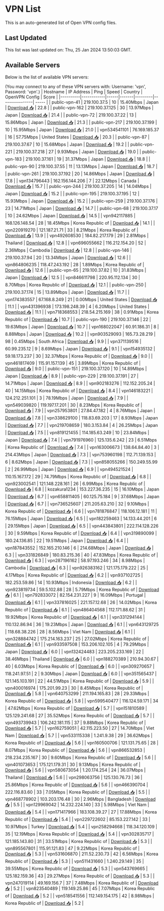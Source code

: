 # VPN List

This is an auto-generated list of Open VPN config files.

## Last Updated

This list was last updated on: Thu, 25 Jan 2024 13:50:03 GMT.

## Available Servers

Below is the list of available VPN servers:

(You may connect to any of these VPN servers with: Username: 'vpn', Password: 'vpn'.)
| Hostname | IP Address | Ping | Speed | Country | OpenVPN Config | Score |
|----------|------------|------|-------|---------|----------------| ----- |
| public-vpn-41 | 219.100.37.5 | 10 | 15.40Mbps | Japan | [Download 📥](./configs/server_0_JP.ovpn) | 22.8 |
| public-vpn-162 | 219.100.37.125 | 30 | 13.97Mbps | Japan | [Download 📥](./configs/server_1_JP.ovpn) | 21.4 |
| public-vpn-72 | 219.100.37.22 | 13 | 15.86Mbps | Japan | [Download 📥](./configs/server_2_JP.ovpn) | 21.3 |
| public-vpn-217 | 219.100.37.199 | 10 | 15.95Mbps | Japan | [Download 📥](./configs/server_3_JP.ovpn) | 21.0 |
| vpn534541101 | 76.169.185.37 | 16 | 57.75Mbps | United States | [Download 📥](./configs/server_4_US.ovpn) | 20.3 |
| public-vpn-87 | 219.100.37.67 | 10 | 15.68Mbps | Japan | [Download 📥](./configs/server_5_JP.ovpn) | 19.2 |
| public-vpn-221 | 219.100.37.218 | 27 | 9.93Mbps | Japan | [Download 📥](./configs/server_6_JP.ovpn) | 19.0 |
| public-vpn-183 | 219.100.37.161 | 19 | 31.37Mbps | Japan | [Download 📥](./configs/server_7_JP.ovpn) | 18.8 |
| public-vpn-90 | 219.100.37.55 | 11 | 13.13Mbps | Japan | [Download 📥](./configs/server_8_JP.ovpn) | 18.7 |
| public-vpn-261 | 219.100.37.192 | 20 | 14.86Mbps | Japan | [Download 📥](./configs/server_9_JP.ovpn) | 17.8 |
| vpn134796443 | 162.156.144.206 | 7 | 22.12Mbps | Canada | [Download 📥](./configs/server_10_CA.ovpn) | 15.7 |
| public-vpn-244 | 219.100.37.205 | 14 | 14.04Mbps | Japan | [Download 📥](./configs/server_11_JP.ovpn) | 15.2 |
| public-vpn-195 | 219.100.37.195 | 12 | 15.93Mbps | Japan | [Download 📥](./configs/server_12_JP.ovpn) | 15.2 |
| public-vpn-259 | 219.100.37.176 | 23 | 14.71Mbps | Japan | [Download 📥](./configs/server_13_JP.ovpn) | 14.7 |
| public-vpn-68 | 219.100.37.17 | 10 | 24.62Mbps | Japan | [Download 📥](./configs/server_14_JP.ovpn) | 14.5 |
| vpn942117885 | 168.126.148.54 | 28 | 18.45Mbps | Korea Republic of | [Download 📥](./configs/server_15_KR.ovpn) | 14.1 |
| vpn220919270 | 121.187.21.71 | 33 | 8.21Mbps | Korea Republic of | [Download 📥](./configs/server_16_KR.ovpn) | 13.9 |
| vpn492608530 | 184.82.217.179 | 29 | 2.81Mbps | Thailand | [Download 📥](./configs/server_17_TH.ovpn) | 12.8 |
| vpn696055662 | 116.212.154.20 | 52 | 2.36Mbps | Cambodia | [Download 📥](./configs/server_18_KH.ovpn) | 12.8 |
| public-vpn-146 | 219.100.37.94 | 20 | 13.34Mbps | Japan | [Download 📥](./configs/server_19_JP.ovpn) | 12.6 |
| vpn864806235 | 118.47.243.192 | 28 | 1.89Mbps | Korea Republic of | [Download 📥](./configs/server_20_KR.ovpn) | 12.6 |
| public-vpn-65 | 219.100.37.82 | 10 | 31.83Mbps | Japan | [Download 📥](./configs/server_21_JP.ovpn) | 12.5 |
| vpn846611798 | 220.95.112.134 | 30 | 8.70Mbps | Korea Republic of | [Download 📥](./configs/server_22_KR.ovpn) | 12.1 |
| public-vpn-250 | 219.100.37.174 | 15 | 13.89Mbps | Japan | [Download 📥](./configs/server_23_JP.ovpn) | 11.7 |
| vpn174383557 | 67.168.8.249 | 21 | 0.00Mbps | United States | [Download 📥](./configs/server_24_US.ovpn) | 11.1 |
| vpn431396938 | 173.198.248.39 | 4 | 6.20Mbps | United States | [Download 📥](./configs/server_25_US.ovpn) | 11.1 |
| vpn718368553 | 218.54.215.169 | 38 | 0.91Mbps | Korea Republic of | [Download 📥](./configs/server_26_KR.ovpn) | 10.7 |
| public-vpn-190 | 219.100.37.146 | 22 | 19.63Mbps | Japan | [Download 📥](./configs/server_27_JP.ovpn) | 10.7 |
| vpn168022047 | 60.91.186.31 | 8 | 8.88Mbps | Japan | [Download 📥](./configs/server_28_JP.ovpn) | 10.2 |
| vpn903529093 | 165.73.28.219 | 98 | 0.45Mbps | South Africa | [Download 📥](./configs/server_29_ZA.ovpn) | 9.9 |
| vpn371139516 | 60.99.235.12 | 9 | 8.69Mbps | Japan | [Download 📥](./configs/server_30_JP.ovpn) | 9.1 |
| vpn154935132 | 59.18.173.237 | 30 | 32.37Mbps | Korea Republic of | [Download 📥](./configs/server_31_KR.ovpn) | 9.0 |
| vpn461817409 | 115.91.157.139 | 45 | 3.89Mbps | Korea Republic of | [Download 📥](./configs/server_32_KR.ovpn) | 9.0 |
| public-vpn-151 | 219.100.37.120 | 10 | 14.89Mbps | Japan | [Download 📥](./configs/server_33_JP.ovpn) | 8.9 |
| public-vpn-229 | 219.100.37.191 | 27 | 14.71Mbps | Japan | [Download 📥](./configs/server_34_JP.ovpn) | 8.9 |
| vpn902183276 | 112.152.205.24 | 40 | 14.15Mbps | Korea Republic of | [Download 📥](./configs/server_35_KR.ovpn) | 8.4 |
| vpn146183221 | 124.212.251.101 | 3 | 78.19Mbps | Japan | [Download 📥](./configs/server_36_JP.ovpn) | 7.9 |
| vpn549039820 | 119.197.17.201 | 30 | 8.23Mbps | Korea Republic of | [Download 📥](./configs/server_37_KR.ovpn) | 7.9 |
| vpn257953801 | 27.84.47.182 | 4 | 8.76Mbps | Japan | [Download 📥](./configs/server_38_JP.ovpn) | 7.8 |
| vpn338629100 | 118.83.69.203 | 17 | 8.93Mbps | Japan | [Download 📥](./configs/server_39_JP.ovpn) | 7.7 |
| vpn219708659 | 180.3.153.84 | 4 | 26.25Mbps | Japan | [Download 📥](./configs/server_40_JP.ovpn) | 7.5 |
| vpn819121455 | 114.185.63.249 | 10 | 23.84Mbps | Japan | [Download 📥](./configs/server_41_JP.ovpn) | 7.4 |
| vpn791976960 | 125.135.6.242 | 23 | 6.51Mbps | Korea Republic of | [Download 📥](./configs/server_42_KR.ovpn) | 7.4 |
| vpn163006673 | 138.64.84.40 | 3 | 214.43Mbps | Japan | [Download 📥](./configs/server_43_JP.ovpn) | 7.3 |
| vpn753960198 | 112.71.139.153 | 6 | 8.62Mbps | Japan | [Download 📥](./configs/server_44_JP.ovpn) | 7.3 |
| vpn858055266 | 150.249.55.99 | 2 | 26.99Mbps | Japan | [Download 📥](./configs/server_45_JP.ovpn) | 6.9 |
| vpn494521524 | 110.15.167.172 | 29 | 74.79Mbps | Korea Republic of | [Download 📥](./configs/server_46_KR.ovpn) | 6.8 |
| vpn923002541 | 121.148.228.161 | 26 | 6.99Mbps | Korea Republic of | [Download 📥](./configs/server_47_KR.ovpn) | 6.8 |
| kozakura1234 | 153.227.36.235 | 15 | 16.10Mbps | Japan | [Download 📥](./configs/server_48_JP.ovpn) | 6.7 |
| vpn658811405 | 60.125.75.184 | 9 | 37.68Mbps | Japan | [Download 📥](./configs/server_49_JP.ovpn) | 6.7 |
| vpn736525607 | 211.205.63.210 | 32 | 9.10Mbps | Korea Republic of | [Download 📥](./configs/server_50_KR.ovpn) | 6.6 |
| vpn781876847 | 118.106.12.181 | 11 | 76.15Mbps | Japan | [Download 📥](./configs/server_51_JP.ovpn) | 6.5 |
| vpn182259463 | 14.133.44.201 | 6 | 29.15Mbps | Japan | [Download 📥](./configs/server_52_JP.ovpn) | 6.5 |
| vpn443843801 | 222.114.128.226 | 30 | 9.59Mbps | Korea Republic of | [Download 📥](./configs/server_53_KR.ovpn) | 6.4 |
| vpn319890099 | 180.24.136.85 | 22 | 19.51Mbps | Japan | [Download 📥](./configs/server_54_JP.ovpn) | 6.4 |
| vpn187843552 | 152.165.210.146 | 6 | 214.68Mbps | Japan | [Download 📥](./configs/server_55_JP.ovpn) | 6.3 |
| vpn331826849 | 180.83.215.36 | 40 | 47.83Mbps | Korea Republic of | [Download 📥](./configs/server_56_KR.ovpn) | 6.3 |
| vpn287196162 | 58.97.193.246 | 34 | 8.98Mbps | Cambodia | [Download 📥](./configs/server_57_KH.ovpn) | 6.3 |
| vpn926383162 | 121.175.179.222 | 25 | 4.17Mbps | Korea Republic of | [Download 📥](./configs/server_58_KR.ovpn) | 6.2 |
| vpn937102725 | 182.253.59.86 | 14 | 10.93Mbps | Indonesia | [Download 📥](./configs/server_59_ID.ovpn) | 6.2 |
| vpn923819734 | 59.5.102.88 | 28 | 5.79Mbps | Korea Republic of | [Download 📥](./configs/server_60_KR.ovpn) | 6.1 |
| vpn792833072 | 82.154.231.227 | 9 | 16.09Mbps | Portugal | [Download 📥](./configs/server_61_PT.ovpn) | 6.1 |
| vpn337816025 | 221.157.12.68 | 26 | 14.02Mbps | Korea Republic of | [Download 📥](./configs/server_62_KR.ovpn) | 6.1 |
| vpn486404568 | 112.171.88.62 | 31 | 19.92Mbps | Korea Republic of | [Download 📥](./configs/server_63_KR.ovpn) | 6.1 |
| vpn331294144 | 110.132.86.94 | 36 | 19.23Mbps | Japan | [Download 📥](./configs/server_64_JP.ovpn) | 6.1 |
| vpn643129725 | 118.68.38.226 | 28 | 8.56Mbps | Viet Nam | [Download 📥](./configs/server_65_VN.ovpn) | 6.1 |
| vpn328884742 | 175.214.163.237 | 25 | 27.02Mbps | Korea Republic of | [Download 📥](./configs/server_66_KR.ovpn) | 6.1 |
| vpn933597508 | 153.206.102.105 | 4 | 79.29Mbps | Japan | [Download 📥](./configs/server_67_JP.ovpn) | 6.0 |
| vpn132424483 | 223.205.233.169 | 22 | 38.46Mbps | Thailand | [Download 📥](./configs/server_68_TH.ovpn) | 6.0 |
| vpn188270389 | 210.94.30.67 | 40 | 6.03Mbps | Korea Republic of | [Download 📥](./configs/server_69_KR.ovpn) | 6.0 |
| vpn309270657 | 118.241.97.51 | 2 | 9.30Mbps | Japan | [Download 📥](./configs/server_70_JP.ovpn) | 6.0 |
| vpn351565437 | 121.145.103.191 | 22 | 44.51Mbps | Korea Republic of | [Download 📥](./configs/server_71_KR.ovpn) | 5.9 |
| vpn400016974 | 175.201.99.23 | 30 | 8.45Mbps | Korea Republic of | [Download 📥](./configs/server_72_KR.ovpn) | 5.8 |
| vpn640753299 | 211.194.165.83 | 28 | 29.33Mbps | Korea Republic of | [Download 📥](./configs/server_73_KR.ovpn) | 5.8 |
| vpn599540477 | 116.124.59.171 | 34 | 47.62Mbps | Korea Republic of | [Download 📥](./configs/server_74_KR.ovpn) | 5.7 |
| vpn151810589 | 125.129.241.68 | 27 | 35.52Mbps | Korea Republic of | [Download 📥](./configs/server_75_KR.ovpn) | 5.7 |
| vpn493739943 | 106.242.181.115 | 37 | 9.88Mbps | Korea Republic of | [Download 📥](./configs/server_76_KR.ovpn) | 5.7 |
| vpn162759051 | 42.115.223.50 | 27 | 14.70Mbps | Viet Nam | [Download 📥](./configs/server_77_VN.ovpn) | 5.7 |
| vpn533115338 | 1.241.9.38 | 29 | 36.62Mbps | Korea Republic of | [Download 📥](./configs/server_78_KR.ovpn) | 5.6 |
| vpn160500706 | 121.131.75.65 | 28 | 8.07Mbps | Korea Republic of | [Download 📥](./configs/server_79_KR.ovpn) | 5.6 |
| vpn866532853 | 218.234.235.167 | 30 | 9.60Mbps | Korea Republic of | [Download 📥](./configs/server_80_KR.ovpn) | 5.6 |
| vpn401073653 | 175.121.179.31 | 30 | 9.13Mbps | Korea Republic of | [Download 📥](./configs/server_81_KR.ovpn) | 5.6 |
| vpn580673054 | 1.20.174.254 | 24 | 36.07Mbps | Thailand | [Download 📥](./configs/server_82_TH.ovpn) | 5.6 |
| vpn298063756 | 125.130.76.73 | 36 | 25.86Mbps | Korea Republic of | [Download 📥](./configs/server_83_KR.ovpn) | 5.6 |
| vpn466390704 | 222.116.83.60 | 33 | 7.05Mbps | Korea Republic of | [Download 📥](./configs/server_84_KR.ovpn) | 5.5 |
| vpn468778902 | 103.203.176.48 | 30 | 2.96Mbps | Bangladesh | [Download 📥](./configs/server_85_BD.ovpn) | 5.5 |
| vpn129969042 | 14.232.224.140 | 33 | 5.98Mbps | Viet Nam | [Download 📥](./configs/server_86_VN.ovpn) | 5.4 |
| vpn171417966 | 183.108.39.27 | 27 | 17.88Mbps | Korea Republic of | [Download 📥](./configs/server_87_KR.ovpn) | 5.4 |
| vpn229722602 | 85.153.227.142 | 33 | 10.97Mbps | Turkey | [Download 📥](./configs/server_88_TR.ovpn) | 5.4 |
| vpn258294668 | 118.34.120.109 | 35 | 12.19Mbps | Korea Republic of | [Download 📥](./configs/server_89_KR.ovpn) | 5.4 |
| vpn302835717 | 121.185.143.80 | 31 | 33.51Mbps | Korea Republic of | [Download 📥](./configs/server_90_KR.ovpn) | 5.3 |
| vpn895567801 | 115.91.121.83 | 47 | 9.22Mbps | Korea Republic of | [Download 📥](./configs/server_91_KR.ovpn) | 5.3 |
| vpn531606870 | 211.52.230.73 | 42 | 6.56Mbps | Korea Republic of | [Download 📥](./configs/server_92_KR.ovpn) | 5.3 |
| vpn511431660 | 1.240.29.149 | 35 | 39.55Mbps | Korea Republic of | [Download 📥](./configs/server_93_KR.ovpn) | 5.3 |
| vpn543769665 | 125.182.159.36 | 43 | 29.27Mbps | Korea Republic of | [Download 📥](./configs/server_94_KR.ovpn) | 5.3 |
| vpn247019114 | 49.169.156.7 | 37 | 7.48Mbps | Korea Republic of | [Download 📥](./configs/server_95_KR.ovpn) | 5.2 |
| vpn823540489 | 119.149.25.86 | 45 | 7.07Mbps | Korea Republic of | [Download 📥](./configs/server_96_KR.ovpn) | 5.2 |
| vpn518541556 | 112.149.154.175 | 42 | 8.98Mbps | Korea Republic of | [Download 📥](./configs/server_97_KR.ovpn) | 5.2 |
